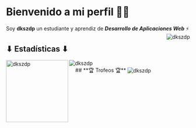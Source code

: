 # Bienvenido a mi perfil 👨‍💻  

Soy **dkszdp** un estudiante y aprendiz de ***Desarrollo de Aplicaciones Web*** ⚡  
<img align="right" src="https://komarev.com/ghpvc/?username=dkszdp&label=Visitas%20al%20perfil&color=4db2f3&style=flat" alt="dkszdp" />  

## **⬇ Estadísticas ⬇**  
<div>
<img height=170 align="left" src="https://github-readme-stats.vercel.app/api?username=dkszdp&show_icons=true&theme=dark&title_color=4db2f3&text_color=ffffff&bg_color=0a0c10&hide_border=true&locale=es" alt="dkszdp" />  

<img src="https://github-readme-stats.vercel.app/api/top-langs?username=dkszdp&show_icons=true&theme=dark&title_color=4db2f3&text_color=ffffff&bg_color=0a0c10&hide_border=true&locale=es&layout=compact" alt="dkszdp" />   
</div>  
ㅤ
## **🏆 Trofeos 🏆**  
<img align="center" src="https://github-profile-trophy.vercel.app/?username=dkszdp" alt="dkszdp" /></a>  
